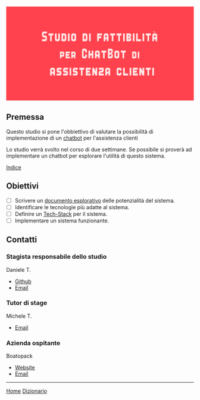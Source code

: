 ![](/docs/resources/graphics.png)

## Premessa

Questo studio si pone l'obbiettivo di valutare la possibilità di implementazione di un [chatbot](/docs/dictionary/chatbot.md) per l'assistenza clienti

Lo studio verrà svolto nel corso di due settimane.
Se possibile si proverà ad implementare un chatbot per esplorare l'utilità di questo sistema.

[Indice](/indice.md)

## Obiettivi

- [ ] Scrivere un [documento esplorativo](/docs/expdoc.md) delle potenzialità del sistema.
- [ ] Identificare le tecnologie più adatte al sistema.
- [ ] Definire un [Tech-Stack](/docs/dictionary/tech-stack.md) per il sistema.
- [ ] Implementare un sistema funzionante.

## Contatti

### Stagista responsabile dello studio
Daniele T.
- [Github](https://github.com/DanieleT07)
- [Email](mailto:danieletoniolo7@gmail.com)

### Tutor di stage
Michele T.
- [Email](mailto:usa3@boatopack.com)

### Azienda ospitante
Boatopack
- [Website](https://www.boatopack.com/)
- [Email](mailto:info@boatopack.com)

---
[Home](/indice.md) [Dizionario](/docs/dictionary/indice.md)